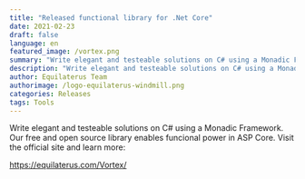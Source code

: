```yaml
---
title: "Released functional library for .Net Core" 
date: 2021-02-23
draft: false
language: en
featured_image: /vortex.png
summary: "Write elegant and testeable solutions on C# using a Monadic Framework.  Our free and open source library enables funcional power in ASP Core."
description: "Write elegant and testeable solutions on C# using a Monadic Framework.  Our free and open source library enables funcional power in ASP Core."
author: Equilaterus Team
authorimage: /logo-equilaterus-windmill.png
categories: Releases
tags: Tools
---
```


Write elegant and testeable solutions on C# using a Monadic Framework.  Our free and open source library enables funcional power in ASP Core. Visit the official site and learn more:

https://equilaterus.com/Vortex/ 
